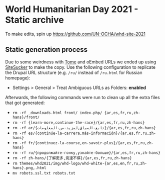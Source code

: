 # World Humanitarian Day 2021 - Static archive

To make edits, spin up https://github.com/UN-OCHA/whd-site-2021

## Static generation process

Due to some weirdness with [Tome](https://www.drupal.org/project/tome) and oEmbed URLs we ended up using [SiteSucker](https://ricks-apps.com/osx/sitesucker/index.html) to make the copy. Use the following configuration to replicate the Drupal URL structure (e.g. `/ru/` instead of `/ru.html` for Russian homepage):

- Settings > General > Treat Ambiguous URLs as Folders: **enabled**

Afterwards, the following commands were run to clean up all the extra files that got generated:

- `rm -rf _downloads.html front/ index.php/ {ar,es,fr,ru,zh-hans}/front/`
- `rm -rf {learn-more,continue-the-race}/{ar,es,fr,ru,zh-hans}`
- `rm -rf ar/{تابع-السباق,لمزيد-من-المعلومات}/{ar,es,fr,ru,zh-hans}`
- `rm -rf es/{continúe-la-carrera,más-información}/{ar,es,fr,ru,zh-hans}`
- `rm -rf fr/{continuez-la-course,en-savoir-plus}/{ar,es,fr,ru,zh-hans}`
- `rm -rf ru/{продолжайте-гонку,узнайте-больше}/{ar,es,fr,ru,zh-hans}`
- `rm -rf zh-hans/{了解更多,竞速不停}/{ar,es,fr,ru,zh-hans}`
- `rm themes/whd2021/img/whd-logo/whd-white-{ar,es,en,fr,ru,zh-hans}.png,.html`
- `mv robots.ssl.txt robots.txt`
